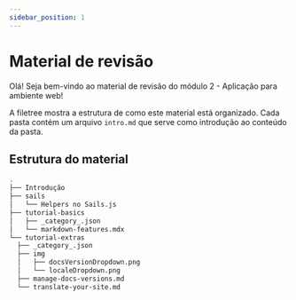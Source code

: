 ```yaml
---
sidebar_position: 1
---
```


# Material de revisão

Olá! Seja bem-vindo ao material de revisão do módulo 2 - Aplicação para ambiente web!

A filetree mostra a estrutura de como este material está organizado. Cada pasta contém um arquivo `intro.md` que serve como introdução ao conteúdo da pasta.

## Estrutura do material

```bash
.
├── Introdução
├── sails
│   └── Helpers no Sails.js
├── tutorial-basics
│   ├── _category_.json
│   └── markdown-features.mdx
└── tutorial-extras
  ├── _category_.json
  ├── img
  │   ├── docsVersionDropdown.png
  │   └── localeDropdown.png
  ├── manage-docs-versions.md
  └── translate-your-site.md
```